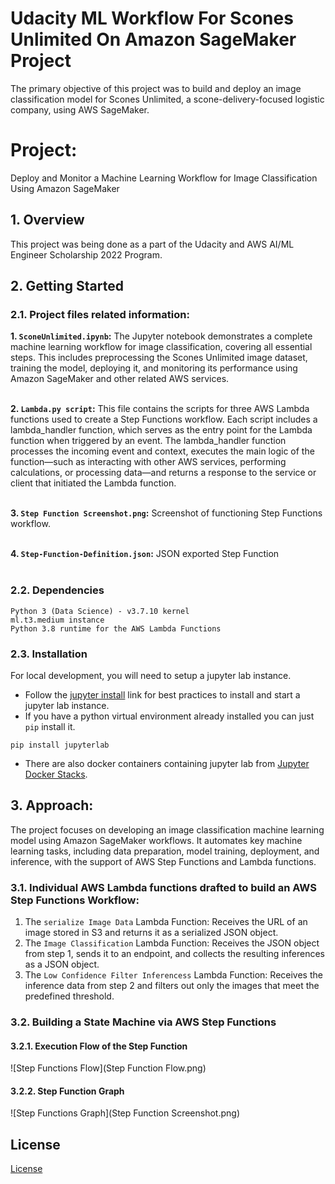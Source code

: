 # Udacity ML Workflow For Scones Unlimited On Amazon SageMaker Project
The primary objective of this project was to build and deploy an image classification model for Scones Unlimited, a scone-delivery-focused logistic company, using AWS SageMaker.

# Project: 
Deploy and Monitor a Machine Learning Workflow for Image Classification Using Amazon SageMaker


## 1. Overview
This project was being done as a part of the Udacity and AWS AI/ML Engineer Scholarship 2022 Program.

## 2. Getting Started

### 2.1. Project files related information:

**1. `SconeUnlimited.ipynb`:** The Jupyter notebook demonstrates a complete machine learning workflow for image classification, covering all essential steps. This includes preprocessing the Scones Unlimited image dataset, training the model, deploying it, and monitoring its performance using Amazon SageMaker and other related AWS services.<br><br>

**2. `Lambda.py script`:** This file contains the scripts for three AWS Lambda functions used to create a Step Functions workflow. Each script includes a lambda_handler function, which serves as the entry point for the Lambda function when triggered by an event. The lambda_handler function processes the incoming event and context, executes the main logic of the function—such as interacting with other AWS services, performing calculations, or processing data—and returns a response to the service or client that initiated the Lambda function.<br><br>

**3. `Step Function Screenshot.png`:** Screenshot of functioning Step Functions workflow.<br><br>

**4. `Step-Function-Definition.json`:** JSON exported Step Function<br><br>

### 2.2. Dependencies
```
Python 3 (Data Science) - v3.7.10 kernel
ml.t3.medium instance
Python 3.8 runtime for the AWS Lambda Functions
```

### 2.3. Installation

For local development, you will need to setup a jupyter lab instance.
* Follow the [jupyter install](https://jupyter.org/install.html) link for best practices to install and start a jupyter lab instance.
* If you have a python virtual environment already installed you can just `pip` install it.
```
pip install jupyterlab
```
* There are also docker containers containing jupyter lab from [Jupyter Docker Stacks](https://jupyter-docker-stacks.readthedocs.io/en/latest/index.html).

## 3. Approach:

The project focuses on developing an image classification machine learning model using Amazon SageMaker workflows. It automates key machine learning tasks, including data preparation, model training, deployment, and inference, with the support of AWS Step Functions and Lambda functions.

### 3.1. Individual AWS Lambda functions drafted to build an AWS Step Functions Workflow:<br>

1. The `serialize Image Data` Lambda Function: Receives the URL of an image stored in S3 and returns it as a serialized JSON object.<br>
2. The `Image Classification` Lambda Function: Receives the JSON object from step 1, sends it to an endpoint, and collects the resulting inferences as a JSON object.<br>
3. The `Low Confidence Filter Inferencess` Lambda Function: Receives the inference data from step 2 and filters out only the images that meet the predefined threshold.<br>

### 3.2. Building a State Machine via AWS Step Functions

#### 3.2.1. Execution Flow of the Step Function 

![Step Functions Flow](Step Function Flow.png)

#### 3.2.2. Step Function Graph

![Step Functions Graph](Step Function Screenshot.png)

## License

[License](LICENSE)
